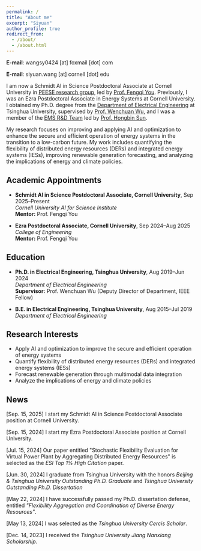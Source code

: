 ```yaml
---
permalink: /
title: "About me"
excerpt: "Siyuan"
author_profile: true
redirect_from: 
  - /about/
  - /about.html
---
```


**E-mail**: wangsy0424 [at] foxmail [dot] com

**E-mail**: siyuan.wang [at] cornell [dot] edu

I am now a Schmidt AI in Science Postdoctoral Associate at Cornell University in [PEESE research group](https://www.peese.org/), led by [Prof. Fengqi You](https://www.peese.org/professor/). Previously, I was an Ezra Postdoctoral Associate in Energy Systems at Cornell University. I obtained my Ph.D. degree from the [Department of Electrical Engineering](https://www.eea.tsinghua.edu.cn/en/index.htm) at Tsinghua University, supervised by [Prof. Wenchuan Wu](https://www.eea.tsinghua.edu.cn/en/faculties/wuwench.htm), and I was a member of the [EMS R&D Team](https://www.eea.tsinghua.edu.cn/en/info/1009/1780.htm) led by [Prof. Hongbin Sun](https://www.eea.tsinghua.edu.cn/en/faculties/shb.htm).

My research focuses on improving and applying AI and optimization to enhance the secure and efficient operation of energy systems in the transition to a low-carbon future. My work includes quantifying the flexibility of distributed energy resources (DERs) and integrated energy systems (IESs), improving renewable generation forecasting, and analyzing the implications of energy and climate policies.


## Academic Appointments

- **Schmidt AI in Science Postdoctoral Associate, Cornell University**, Sep 2025–Present  
  *Cornell University AI for Science Institute*  
  **Mentor:** Prof. Fengqi You  

- **Ezra Postdoctoral Associate, Cornell University**, Sep 2024–Aug 2025   
  *College of Engineering*  
  **Mentor:** Prof. Fengqi You  


## Education

- **Ph.D. in Electrical Engineering, Tsinghua University**, Aug 2019–Jun 2024  
  *Department of Electrical Engineering*  
  **Supervisor:** Prof. Wenchuan Wu (Deputy Director of Department, IEEE Fellow)  
 
- **B.E. in Electrical Engineering, Tsinghua University**, Aug 2015–Jul 2019  
  *Department of Electrical Engineering*  


## Research Interests

* Apply AI and optimization to improve the secure and efficient operation of energy systems
* Quantify flexibility of distributed energy resources (DERs) and integrated energy systems (IESs)
* Forecast renewable generation through multimodal data integration
* Analyze the implications of energy and climate policies


## News

[Sep. 15, 2025] I start my Schmidt AI in Science Postdoctoral Associate position at Cornell University.

[Sep. 15, 2024] I start my Ezra Postdoctoral Associate position at Cornell University.

[Jul. 15, 2024] Our paper entitled "Stochastic Flexibility Evaluation for Virtual Power Plant by Aggregating Distributed Energy Resources" is selected as the *ESI Top 1% High Citation* paper.

[Jun. 30, 2024] I graduate from Tsinghua University with the honors *Beijing & Tsinghua University Outstanding Ph.D. Graduate* and *Tsinghua University Outstanding Ph.D. Dissertation*

[May 22, 2024] I have successfully passed my Ph.D. dissertation defense, entitled *"Flexibility Aggregation and Coordination of Diverse Energy Resources"*.

[May 13, 2024] I was selected as the *Tsinghua University Cercis Scholar*.

[Dec. 14, 2023] I received the *Tsinghua University Jiang Nanxiang Scholarship*.




